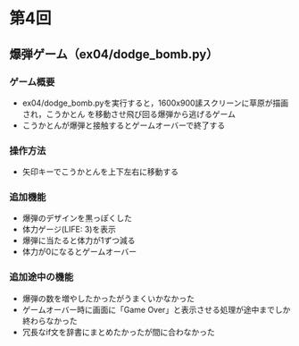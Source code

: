 # 第4回
## 爆弾ゲーム（ex04/dodge_bomb.py）
### ゲーム概要
- ex04/dodge_bomb.pyを実行すると，1600x900䛾スクリーンに草原が描画され，こうかとん
を移動させ飛び回る爆弾から逃げるゲーム
- こうかとんが爆弾と接触するとゲームオーバーで終了する

### 操作方法
- 矢印キーでこうかとんを上下左右に移動する

### 追加機能
- 爆弾のデザインを黒っぽくした
- 体力ゲージ(LIFE: 3)を表示
- 爆弾に当たると体力が1ずつ減る
- 体力が0になるとゲームオーバー

### 追加途中の機能
- 爆弾の数を増やしたかったがうまくいかなかった
- ゲームオーバー時に画面に「Game Over」と表示させる処理が途中までしか終わらなかった
- 冗長なif文を辞書にまとめたかったが間に合わなかった